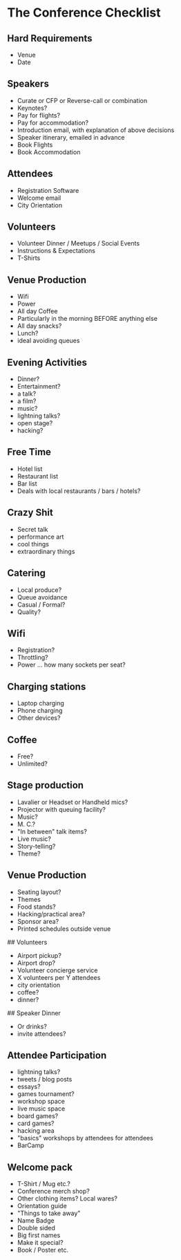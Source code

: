 # The Conference Checklist

## Hard Requirements
 - Venue
 - Date

## Speakers
 - Curate or CFP or Reverse-call or combination
 - Keynotes?
 - Pay for flights?
 - Pay for accommodation?
 - Introduction email, with explanation of above decisions
 - Speaker itinerary, emailed in advance
 - Book Flights
 - Book Accommodation

## Attendees
 - Registration Software
 - Welcome email
 - City Orientation

## Volunteers
 - Volunteer Dinner / Meetups / Social Events
 - Instructions & Expectations
 - T-Shirts

## Venue Production
 - Wifi
 - Power
 - All day Coffee
  - Particularly in the morning BEFORE anything else
 - All day snacks?
 - Lunch?
  - ideal avoiding queues

## Evening Activities
 - Dinner?
 - Entertainment?
  - a talk?
  - a film?
  - music?
  - lightning talks?
  - open stage?
  - hacking?

## Free Time
 - Hotel list
 - Restaurant list
 - Bar list
 - Deals with local restaurants / bars / hotels?

## Crazy Shit
 - Secret talk
 - performance art
 - cool things
 - extraordinary things

## Catering
 - Local produce?
 - Queue avoidance
 - Casual / Formal?
 - Quality?

## Wifi
 - Registration?
 - Throttling?
 - Power ... how many sockets per seat?

## Charging stations
 - Laptop charging
 - Phone charging
 - Other devices?

## Coffee
 - Free?
 - Unlimited?

## Stage production
 - Lavalier or Headset or Handheld mics?
 - Projector with queuing facility?
 - Music?
 - M. C.?
 - "In between" talk items?
 - Live music?
 - Story-telling?
 - Theme?

## Venue Production
 - Seating layout?
 - Themes
 - Food stands?
 - Hacking/practical area?
 - Sponsor area?
 - Printed schedules outside venue

## Volunteers
 - Airport pickup?
 - Airport drop?
 - Volunteer concierge service
  - X volunteers per Y attendees
  - city orientation
   - coffee?
   - dinner?

## Speaker Dinner
 - Or drinks?
 - invite attendees?

## Attendee Participation
 - lightning talks?
 - tweets / blog posts
 - essays?
 - games tournament?
 - workshop space
 - live music space
 - board games?
 - card games?
 - hacking area
 - "basics" workshops by attendees for attendees
 - BarCamp

## Welcome pack
 - T-Shirt / Mug etc.?
 - Conference merch shop?
 - Other clothing items? Local wares?
 - Orientation guide
 - "Things to take away"
 - Name Badge
  - Double sided
  - Big first names
  - Make it special?
 - Book / Poster etc.
